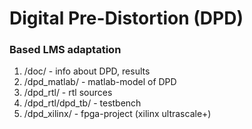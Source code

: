 # Digital Pre-Distortion (DPD)

### Based LMS adaptation

1. /doc/ - info about DPD, results
2. /dpd_matlab/ - matlab-model of DPD
3. /dpd_rtl/ - rtl sources
5. /dpd_rtl/dpd_tb/ - testbench
4. /dpd_xilinx/ - fpga-project (xilinx ultrascale+)